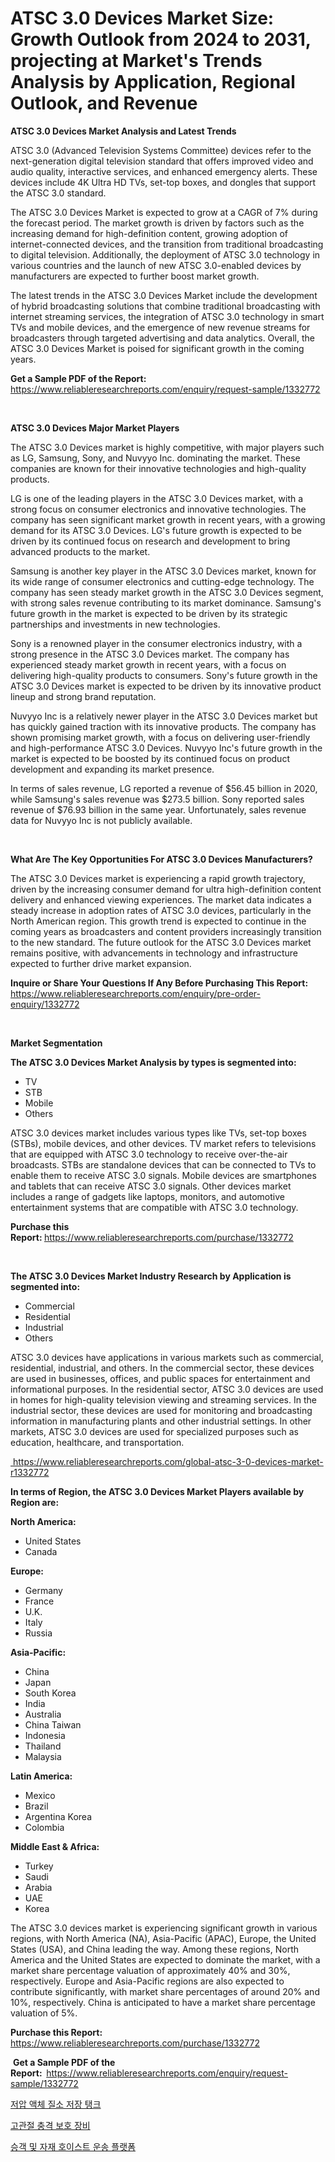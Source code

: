 <p><h1>ATSC 3.0 Devices Market Size: Growth Outlook from 2024 to 2031, projecting at Market's Trends Analysis by Application, Regional Outlook, and Revenue</h1></p><p><strong>ATSC 3.0 Devices Market Analysis and Latest Trends</strong></p>
<p><p>ATSC 3.0 (Advanced Television Systems Committee) devices refer to the next-generation digital television standard that offers improved video and audio quality, interactive services, and enhanced emergency alerts. These devices include 4K Ultra HD TVs, set-top boxes, and dongles that support the ATSC 3.0 standard.</p><p>The ATSC 3.0 Devices Market is expected to grow at a CAGR of 7% during the forecast period. The market growth is driven by factors such as the increasing demand for high-definition content, growing adoption of internet-connected devices, and the transition from traditional broadcasting to digital television. Additionally, the deployment of ATSC 3.0 technology in various countries and the launch of new ATSC 3.0-enabled devices by manufacturers are expected to further boost market growth.</p><p>The latest trends in the ATSC 3.0 Devices Market include the development of hybrid broadcasting solutions that combine traditional broadcasting with internet streaming services, the integration of ATSC 3.0 technology in smart TVs and mobile devices, and the emergence of new revenue streams for broadcasters through targeted advertising and data analytics. Overall, the ATSC 3.0 Devices Market is poised for significant growth in the coming years.</p></p>
<p><strong>Get a Sample PDF of the Report:&nbsp;</strong> <a href="https://www.reliableresearchreports.com/enquiry/request-sample/1332772">https://www.reliableresearchreports.com/enquiry/request-sample/1332772</a></p>
<p>&nbsp;</p>
<p><strong>ATSC 3.0 Devices Major Market Players</strong></p>
<p><p>The ATSC 3.0 Devices market is highly competitive, with major players such as LG, Samsung, Sony, and Nuvyyo Inc. dominating the market. These companies are known for their innovative technologies and high-quality products.</p><p>LG is one of the leading players in the ATSC 3.0 Devices market, with a strong focus on consumer electronics and innovative technologies. The company has seen significant market growth in recent years, with a growing demand for its ATSC 3.0 Devices. LG's future growth is expected to be driven by its continued focus on research and development to bring advanced products to the market.</p><p>Samsung is another key player in the ATSC 3.0 Devices market, known for its wide range of consumer electronics and cutting-edge technology. The company has seen steady market growth in the ATSC 3.0 Devices segment, with strong sales revenue contributing to its market dominance. Samsung's future growth in the market is expected to be driven by its strategic partnerships and investments in new technologies.</p><p>Sony is a renowned player in the consumer electronics industry, with a strong presence in the ATSC 3.0 Devices market. The company has experienced steady market growth in recent years, with a focus on delivering high-quality products to consumers. Sony's future growth in the ATSC 3.0 Devices market is expected to be driven by its innovative product lineup and strong brand reputation.</p><p>Nuvyyo Inc is a relatively newer player in the ATSC 3.0 Devices market but has quickly gained traction with its innovative products. The company has shown promising market growth, with a focus on delivering user-friendly and high-performance ATSC 3.0 Devices. Nuvyyo Inc's future growth in the market is expected to be boosted by its continued focus on product development and expanding its market presence.</p><p>In terms of sales revenue, LG reported a revenue of $56.45 billion in 2020, while Samsung's sales revenue was $273.5 billion. Sony reported sales revenue of $76.93 billion in the same year. Unfortunately, sales revenue data for Nuvyyo Inc is not publicly available.</p></p>
<p>&nbsp;</p>
<p><strong>What Are The Key Opportunities For ATSC 3.0 Devices Manufacturers?</strong></p>
<p><p>The ATSC 3.0 Devices market is experiencing a rapid growth trajectory, driven by the increasing consumer demand for ultra high-definition content delivery and enhanced viewing experiences. The market data indicates a steady increase in adoption rates of ATSC 3.0 devices, particularly in the North American region. This growth trend is expected to continue in the coming years as broadcasters and content providers increasingly transition to the new standard. The future outlook for the ATSC 3.0 Devices market remains positive, with advancements in technology and infrastructure expected to further drive market expansion.</p></p>
<p><strong>Inquire or Share Your Questions If Any Before Purchasing This Report:</strong> <a href="https://www.reliableresearchreports.com/enquiry/pre-order-enquiry/1332772">https://www.reliableresearchreports.com/enquiry/pre-order-enquiry/1332772</a></p>
<p>&nbsp;</p>
<p><strong>Market Segmentation</strong></p>
<p><strong>The ATSC 3.0 Devices Market Analysis by types is segmented into:</strong></p>
<p><ul><li>TV</li><li>STB</li><li>Mobile</li><li>Others</li></ul></p>
<p><p>ATSC 3.0 devices market includes various types like TVs, set-top boxes (STBs), mobile devices, and other devices. TV market refers to televisions that are equipped with ATSC 3.0 technology to receive over-the-air broadcasts. STBs are standalone devices that can be connected to TVs to enable them to receive ATSC 3.0 signals. Mobile devices are smartphones and tablets that can receive ATSC 3.0 signals. Other devices market includes a range of gadgets like laptops, monitors, and automotive entertainment systems that are compatible with ATSC 3.0 technology.</p></p>
<p><strong>Purchase this Report:&nbsp;</strong><a href="https://www.reliableresearchreports.com/purchase/1332772">https://www.reliableresearchreports.com/purchase/1332772</a></p>
<p>&nbsp;</p>
<p><strong>The ATSC 3.0 Devices Market Industry Research by Application is segmented into:</strong></p>
<p><ul><li>Commercial</li><li>Residential</li><li>Industrial</li><li>Others</li></ul></p>
<p><p>ATSC 3.0 devices have applications in various markets such as commercial, residential, industrial, and others. In the commercial sector, these devices are used in businesses, offices, and public spaces for entertainment and informational purposes. In the residential sector, ATSC 3.0 devices are used in homes for high-quality television viewing and streaming services. In the industrial sector, these devices are used for monitoring and broadcasting information in manufacturing plants and other industrial settings. In other markets, ATSC 3.0 devices are used for specialized purposes such as education, healthcare, and transportation.</p></p>
<p><a href="https://www.reliableresearchreports.com/global-atsc-3-0-devices-market-r1332772">&nbsp;https://www.reliableresearchreports.com/global-atsc-3-0-devices-market-r1332772</a></p>
<p><strong>In terms of Region, the ATSC 3.0 Devices Market Players available by Region are:</strong></p>
<p>
    <p> <strong> North America: </strong>
        <ul>
            <li>United States</li>
            <li>Canada</li>
        </ul>
        </p> 
    <p> <strong> Europe: </strong>
        <ul>
            <li>Germany</li>
            <li>France</li>
            <li>U.K.</li>
            <li>Italy</li>
            <li>Russia</li>
        </ul>
        </p> 
    <p> <strong> Asia-Pacific: </strong>
        <ul>
            <li>China</li>
            <li>Japan</li>
            <li>South Korea</li>
            <li>India</li>
            <li>Australia</li>
            <li>China Taiwan</li>
            <li>Indonesia</li>
            <li>Thailand</li>
            <li>Malaysia</li>
        </ul>
        </p> 
    <p> <strong> Latin America: </strong>
        <ul>
            <li>Mexico</li>
            <li>Brazil</li>
            <li>Argentina Korea</li>
            <li>Colombia</li>
        </ul>
        </p> 
    <p> <strong> Middle East & Africa: </strong>
        <ul>
            <li>Turkey</li>
            <li>Saudi</li>
            <li>Arabia</li>
            <li>UAE</li>
            <li>Korea</li>
        </ul>
    </p>
    </p>
<p><p>The ATSC 3.0 devices market is experiencing significant growth in various regions, with North America (NA), Asia-Pacific (APAC), Europe, the United States (USA), and China leading the way. Among these regions, North America and the United States are expected to dominate the market, with a market share percentage valuation of approximately 40% and 30%, respectively. Europe and Asia-Pacific regions are also expected to contribute significantly, with market share percentages of around 20% and 10%, respectively. China is anticipated to have a market share percentage valuation of 5%.</p></p>
<p><strong>Purchase this Report: </strong><a href="https://www.reliableresearchreports.com/purchase/1332772">https://www.reliableresearchreports.com/purchase/1332772</a></p>
<p>&nbsp;<strong>Get a Sample PDF of the Report:&nbsp;&nbsp;</strong><a href="https://www.reliableresearchreports.com/enquiry/request-sample/1332772">https://www.reliableresearchreports.com/enquiry/request-sample/1332772</a></p>
<p><strong></strong></p>
<p><p><a href="https://github.com/plelbej847484502/Market-Research-Report-List-2/blob/main/412402892523.md">저압 액체 질소 저장 탱크</a></p><p><a href="https://github.com/vseigx30c9a1j/Market-Research-Report-List-2/blob/main/193660092524.md">고관절 충격 보호 장비</a></p><p><a href="https://github.com/WilburKihn5676/Market-Research-Report-List-2/blob/main/402968692525.md">승객 및 자재 호이스트 운송 플랫폼</a></p></p>